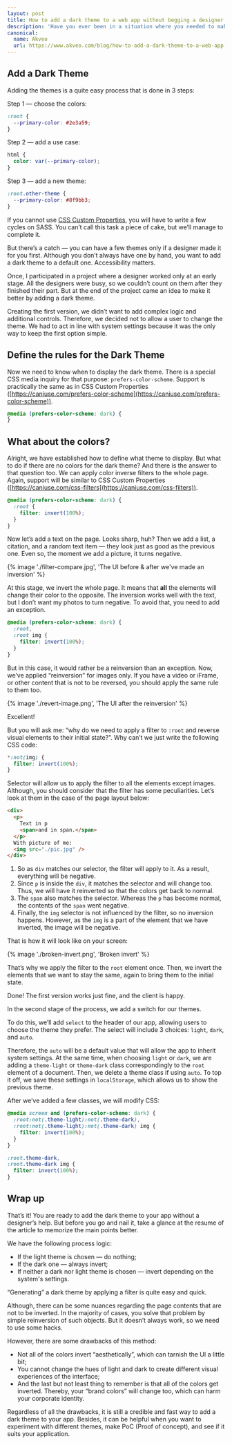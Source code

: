 ```yaml
---
layout: post
title: How to add a dark theme to a web app without begging a designer for help
description: 'Have you ever been in a situation where you needed to make a dark theme for your new app, but there was no designer to help? You are on a deadline, and, seemingly, there is no hope to finish the project in time. If you find yourself in this situation now, you are in the right place to find the way out of it.<p>From this article, you will know how to create a dark theme for your app without a designer’s help. Without further ado, let’s dive into the process.</p>'
canonical:
  name: Akveo
  url: https://www.akveo.com/blog/how-to-add-a-dark-theme-to-a-web-app-without-begging-a-designer-for-help
---
```


## Add a Dark Theme

Adding the themes is a quite easy process that is done in 3 steps:

Step 1 — choose the colors:

```css
:root {
  --primary-color: #2e3a59;
}
```

Step 2 — add a use case:

```css
html {
  color: var(--primary-color);
}
```

Step 3 — add a new theme:

```css
:root.other-theme {
  --primary-color: #8f9bb3;
}
```

If you cannot use [CSS Custom Properties](https://caniuse.com/css-variables), you will have to write a few cycles on SASS. You can’t call this task a piece of cake, but we’ll manage to complete it.

But there’s a catch — you can have a few themes only if a designer made it for you first. Although you don’t always have one by hand, you want to add a dark theme to a default one. Accessibility matters.

Once, I participated in a project where a designer worked only at an early stage. All the designers were busy, so we couldn’t count on them after they finished their part. But at the end of the project came an idea to make it better by adding a dark theme.

Creating the first version, we didn’t want to add complex logic and additional controls. Therefore, we decided not to allow a user to change the theme. We had to act in line with system settings because it was the only way to keep the first option simple.

## Define the rules for the Dark Theme

Now we need to know when to display the dark theme. There is a special CSS media inquiry for that purpose: `prefers-color-scheme`.
Support is practically the same as in CSS Custom Properties ([https://caniuse.com/prefers-color-scheme](https://caniuse.com/prefers-color-scheme)).

```css
@media (prefers-color-scheme: dark) {
}
```

## What about the colors?

Alright, we have established how to define what theme to display. But what to do if there are no colors for the dark theme? And there is the answer to that question too. We can apply color inverse filters to the whole page. Again, support will be similar to CSS Custom Properties ([https://caniuse.com/css-filters](https://caniuse.com/css-filters)).

```css
@media (prefers-color-scheme: dark) {
  :root {
    filter: invert(100%);
  }
}
```

Now let’s add a text on the page. Looks sharp, huh? Then we add a list, a citation, and a random text item — they look just as good as the previous one. Even so, the moment we add a picture, it turns negative.

{% image './filter-compare.jpg', 'The UI before & after we\'ve made an inversion' %}

At this stage, we invert the whole page. It means that **all** the elements will change their color to the opposite. The inversion works well with the text, but I don’t want my photos to turn negative. To avoid that, you need to add an exception.

```css
@media (prefers-color-scheme: dark) {
  :root,
  :root img {
    filter: invert(100%);
  }
}
```

But in this case, it would rather be a reinversion than an exception. Now, we’ve applied “reinversion” for images only. If you have a video or iFrame, or other content that is not to be reversed, you should apply the same rule to them too.

{% image './revert-image.png', 'The UI after the reinversion' %}

Excellent!

But you will ask me: “why do we need to apply a filter to `:root` and reverse visual elements to their initial state?”. Why can’t we just write the following CSS code:

```css
*:not(img) {
  filter: invert(100%);
}
```

Selector will allow us to apply the filter to all the elements except images. Although, you should consider that the filter has some peculiarities. Let’s look at them in the case of the page layout below:

```html
<div>
  <p>
    Text in p
    <span>and in span.</span>
  </p>
  With picture of me:
  <img src="./pic.jpg" />
</div>
```

1. So as `div` matches our selector, the filter will apply to it. As a result, everything will be negative.
2. Since `p` is inside the `div`, it matches the selector and will change too. Thus, we will have it reinverted so that the colors get back to normal.
3. The `span` also matches the selector. Whereas the `p` has become normal, the contents of the `span` went negative.
4. Finally, the `img` selector is not influenced by the filter, so no inversion happens. However, as the `img` is a part of the element that we have inverted, the image will be negative.

That is how it will look like on your screen:

{% image './broken-invert.png', 'Broken invert' %}

That’s why we apply the filter to the `root` element once. Then, we invert the elements that we want to stay the same, again to bring them to the initial state.

Done! The first version works just fine, and the client is happy.

In the second stage of the process, we add a switch for our themes.

To do this, we’ll add `select` to the header of our app, allowing users to choose the theme they prefer. The select will include 3 choices: `light`, `dark`, and `auto`.

Therefore, the `auto` will be a default value that will allow the app to inherit system settings. At the same time, when choosing `light` or `dark`, we are adding a `theme-light` or `theme-dark` class correspondingly to the `root` element of a document. Then, we delete a theme class if using `auto`. To top it off, we save these settings in `localStorage`, which allows us to show the previous theme.

After we’ve added a few classes, we will modify CSS:

```css
@media screen and (prefers-color-scheme: dark) {
  :root:not(.theme-light):not(.theme-dark),
  :root:not(.theme-light):not(.theme-dark) img {
    filter: invert(100%);
  }
}

:root.theme-dark,
:root.theme-dark img {
  filter: invert(100%);
}
```

## Wrap up

That’s it! You are ready to add the dark theme to your app without a designer’s help. But before you go and nail it, take a glance at the resume of the article to memorize the main points better.

We have the following process logic:

- If the light theme is chosen — do nothing;
- If the dark one — always invert;
- If neither a dark nor light theme is chosen — invert depending on the system's settings.

“Generating” a dark theme by applying a filter is quite easy and quick.

Although, there can be some nuances regarding the page contents that are not to be inverted. In the majority of cases, you solve that problem by simple reinversion of such objects. But it doesn’t always work, so we need to use some hacks.

However, there are some drawbacks of this method:

- Not all of the colors invert “aesthetically”, which can tarnish the UI a little bit;
- You cannot change the hues of light and dark to create different visual experiences of the interface;
- And the last but not least thing to remember is that all of the colors get inverted. Thereby, your “brand colors” will change too, which can harm your corporate identity.

Regardless of all the drawbacks, it is still a credible and fast way to add a dark theme to your app. Besides, it can be helpful when you want to experiment with different themes, make PoC (Proof of concept), and see if it suits your application.
